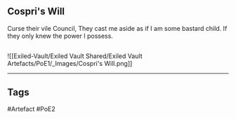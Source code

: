 ## Cospri's Will
Curse their vile Council,
They cast me aside as if I am some bastard child.
If they only knew the power I possess.
##
![[Exiled-Vault/Exiled Vault Shared/Exiled Vault Artefacts/PoE1/_Images/Cospri's Will.png]]

---
## Tags
#Artefact
#PoE2